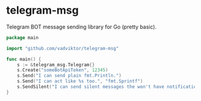# telegram-msg

Telegram BOT message sending library for Go (pretty basic).

```go
package main

import "github.com/vadviktor/telegram-msg"

func main() {
    s := &telegram_msg.Telegram{}
    s.Create("someBotApiToken", 12345)
    s.Send("I can send plain fmt.Println.")
    s.Send("I can act like %s too.", "fmt.Sprintf")
    s.SendSilent("I can send silent messages the won't have notifications.")
}
```
